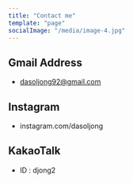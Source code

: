 ```yaml
---
title: "Contact me"
template: "page"
socialImage: "/media/image-4.jpg"
---
```


## Gmail Address

- dasoljong92@gmail.com


## Instagram

- instagram.com/dasoljong


## KakaoTalk

- ID : djong2